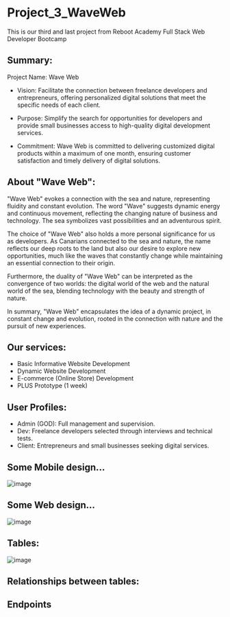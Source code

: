 # Project_3_WaveWeb
This is our third and last project from Reboot Academy Full Stack Web Developer Bootcamp

## Summary:

Project Name: Wave Web

- Vision: Facilitate the connection between freelance developers and entrepreneurs, offering personalized digital solutions that meet the specific needs of each client.

- Purpose: Simplify the search for opportunities for developers and provide small businesses access to high-quality digital development services.

- Commitment: Wave Web is committed to delivering customized digital products within a maximum of one month, ensuring customer satisfaction and timely delivery of digital solutions.

## About "Wave Web":

"Wave Web" evokes a connection with the sea and nature, representing fluidity and constant evolution. The word "Wave" suggests dynamic energy and continuous movement, reflecting the changing nature of business and technology. The sea symbolizes vast possibilities and an adventurous spirit.

The choice of "Wave Web" also holds a more personal significance for us as developers. As Canarians connected to the sea and nature, the name reflects our deep roots to the land but also our desire to explore new opportunities, much like the waves that constantly change while maintaining an essential connection to their origin.

Furthermore, the duality of "Wave Web" can be interpreted as the convergence of two worlds: the digital world of the web and the natural world of the sea, blending technology with the beauty and strength of nature.

In summary, "Wave Web" encapsulates the idea of a dynamic project, in constant change and evolution, rooted in the connection with nature and the pursuit of new experiences.

## Our services:

- Basic Informative Website Development
- Dynamic Website Development
- E-commerce (Online Store) Development
- PLUS Prototype (1 week)

## User Profiles:

- Admin (GOD): Full management and supervision.
- Dev: Freelance developers selected through interviews and technical tests.
- Client: Entrepreneurs and small businesses seeking digital services.

## Some Mobile design...

![image](https://github.com/jmorma3/Project_3_WaveWeb/assets/122170615/a6b63ae7-c00a-4db4-8515-96bc14c733b2)

## Some Web design...

![image](https://github.com/jmorma3/Project_3_WaveWeb/assets/122170615/b6735d47-f70c-441d-ab8b-292ba51d85b0)

## Tables:

![image](https://github.com/jmorma3/Project_3_WaveWeb/assets/122170615/acf01a2b-4bfa-4a6a-9d27-e4cc66386a1b)

## Relationships between tables:

## Endpoints

